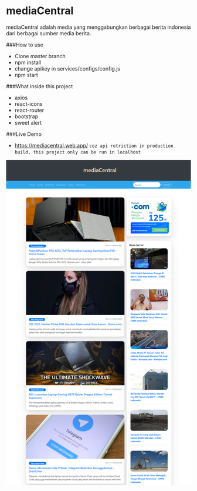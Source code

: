 # mediaCentral
mediaCentral adalah media yang menggabungkan berbagai berita indonesia dari berbagai sumber media berita.

###How to use
- Clone master branch
- npm install
- change apikey in services/configs/config.js
- npm start

###What inside this project
- axios
- react-icons
- react-router
- bootstrap
- sweet alert

###Live Demo
- https://mediacentral.web.app/
`coz api retriction in production build, this project only can be run in localhost`

![img.png](img.png)